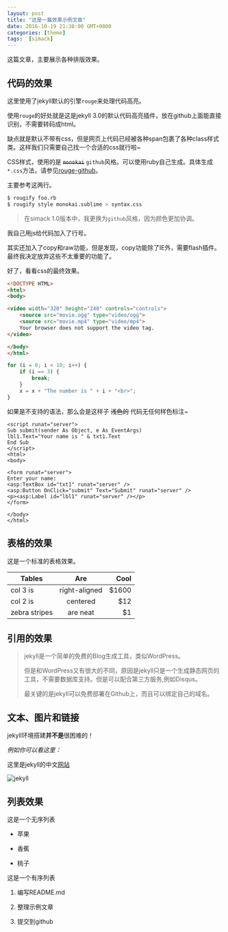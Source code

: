 ```yaml
---
layout: post
title: "这是一篇效果示例文章"
date: 2016-10-19 21:38:00 GMT+0800
categories: [theme]
tags:  [simack]
---
```


这篇文章，主要展示各种排版效果。

<!-- more -->

## 代码的效果

这里使用了jekyll默认的引擎`rouge`来处理代码高亮。

使用`rouge`的好处就是这是jekyll 3.0的默认代码高亮插件，放在github上面能直接识别，不需要转码成html。

缺点就是默认不带有css，但是网页上代码已经被各种span包裹了各种class样式类。这样我们只需要自己找一个合适的css就行啦~

CSS样式，使用的是 ~~`monokai`~~ `github`风格。可以使用ruby自己生成。具体生成`*.css`方法，请参见[rouge-github](https://github.com/jneen/rouge)。

主要参考这两行。

```bash
$ rougify foo.rb
$ rougify style monokai.sublime > syntax.css
```

> 在simack 1.0版本中，我更换为`github`风格，因为颜色更加协调。

我自己用js给代码加入了行号。

其实还加入了copy和raw功能，但是发现，copy功能除了IE外，需要flash插件。最终我决定放弃这些不太重要的功能了。

好了，看看css的最终效果。

```html
<!DOCTYPE HTML>
<html>
<body>

<video width="320" height="240" controls="controls">
    <source src="movie.ogg" type="video/ogg">
    <source src="movie.mp4" type="video/mp4">
    Your browser does not support the video tag.
</video>

</body>
</html>
```

```js
for (i = 0; i < 10; i++) {
    if (i == 3) {
        break;
    }
    x = x + "The number is " + i + "<br>";
}
```

如果是不支持的语法，那么会是这样子 ~~浅色的~~ 代码无任何样色标注~

```abcd
<script runat="server">
Sub submit(sender As Object, e As EventArgs)
lbl1.Text="Your name is " & txt1.Text
End Sub
</script>
<html>
<body>

<form runat="server">
Enter your name:
<asp:TextBox id="txt1" runat="server" />
<asp:Button OnClick="submit" Text="Submit" runat="server" />
<p><asp:Label id="lbl1" runat="server" /></p>
</form>

</body>
</html>
```

## 表格的效果

这是一个标准的表格效果。

| Tables        | Are           | Cool  |
| ------------- |:-------------:| -----:|
| col 3 is      | right-aligned | $1600 |
| col 2 is      | centered      |   $12 |
| zebra stripes | are neat      |    $1 |

## 引用的效果

> jekyll是一个简单的免费的Blog生成工具，类似WordPress。
>
> 但是和WordPress又有很大的不同，原因是jekyll只是一个生成静态网页的工具，不需要数据库支持。但是可以配合第三方服务,例如Disqus。
>
> 最关键的是jekyll可以免费部署在Github上，而且可以绑定自己的域名。

## 文本、图片和链接

jekyll环境搭建**并不是**很困难的！

*例如你可以看这里：*

这里是jekyll的中文[网站](http://jekyll.com.cn)

![jekyll](http://jekyll.com.cn/img/logo-2x.png)

## 列表效果

这是一个无序列表

* 苹果

* 香蕉

* 桃子

这是一个有序列表

1. 编写README.md

2. 整理示例文章

3. 提交到github